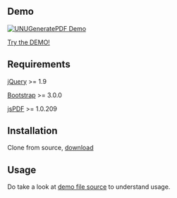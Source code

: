 ## Demo

[![UNUGeneratePDF Demo](http://unucenter.github.io/UNUGeneratePDF/demo.png)](http://unucenter.github.io/UNUGeneratePDF/)

[Try the DEMO!](http://unucenter.github.io/UNUGeneratePDF/index.html)

## Requirements

[jQuery](http://jquery.com/) >= 1.9

[Bootstrap](http://getbootstrap.com/) >= 3.0.0

[jsPDF](https://github.com/MrRio/jsPDF) >= 1.0.209

## Installation

Clone from source, [download](https://github.com/unucenter/UNUGeneratePDF/master/jquery.UNUGeneratePDF.js)

## Usage


Do take a look at [demo file source](http://unucenter.github.io/UNUGeneratePDF/index.html) to understand usage.